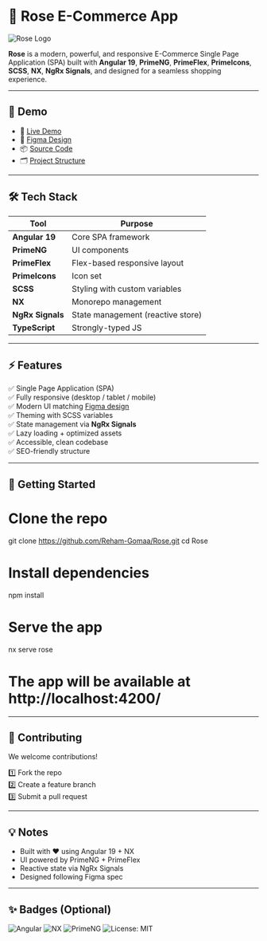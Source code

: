 # 🌹 Rose E-Commerce App

![Rose Logo](https://rose-chi-nine.vercel.app/images/navbar/Rose.WebP)

**Rose** is a modern, powerful, and responsive E-Commerce Single Page Application (SPA) built with **Angular 19**, **PrimeNG**, **PrimeFlex**, **PrimeIcons**, **SCSS**, **NX**, **NgRx Signals**, and designed for a seamless shopping experience.

---

## 🚀 Demo

- 🔗 [Live Demo](https://rose-chi-nine.vercel.app/#/dashboard/home)
- 🎨 [Figma Design](https://www.figma.com/design/QqsPTLi6eOzPXy3uueAg67/Rose?node-id=1945-72&t=AOhPzFNtjrbn4TXQ-0)
- 📦 [Source Code](https://github.com/Reham-Gomaa/Rose)
- 🗂️ [Project Structure](https://uithub.com/Reham-Gomaa/Rose)

---

## 🛠 Tech Stack

| Tool             | Purpose                           |
| ---------------- | --------------------------------- |
| **Angular 19**   | Core SPA framework                |
| **PrimeNG**      | UI components                     |
| **PrimeFlex**    | Flex-based responsive layout      |
| **PrimeIcons**   | Icon set                          |
| **SCSS**         | Styling with custom variables     |
| **NX**           | Monorepo management               |
| **NgRx Signals** | State management (reactive store) |
| **TypeScript**   | Strongly-typed JS                 |

---

## ⚡ Features

✅ Single Page Application (SPA)  
✅ Fully responsive (desktop / tablet / mobile)  
✅ Modern UI matching [Figma design](https://www.figma.com/design/QqsPTLi6eOzPXy3uueAg67/Rose?node-id=1945-72&t=AOhPzFNtjrbn4TXQ-0)  
✅ Theming with SCSS variables  
✅ State management via **NgRx Signals**  
✅ Lazy loading + optimized assets  
✅ Accessible, clean codebase  
✅ SEO-friendly structure

---

## 🚀 Getting Started

# Clone the repo

git clone https://github.com/Reham-Gomaa/Rose.git
cd Rose

# Install dependencies

npm install

# Serve the app

nx serve rose

# The app will be available at http://localhost:4200/

---

## 🙌 Contributing

We welcome contributions!

1️⃣ Fork the repo  
2️⃣ Create a feature branch  
3️⃣ Submit a pull request

---

## 💡 Notes

- Built with ❤️ using Angular 19 + NX
- UI powered by PrimeNG + PrimeFlex
- Reactive state via NgRx Signals
- Designed following Figma spec

---

## ✨ Badges (Optional)

![Angular](https://img.shields.io/badge/Angular-19-red) ![NX](https://img.shields.io/badge/NX-monorepo-blue) ![PrimeNG](https://img.shields.io/badge/PrimeNG-UI-green) ![License: MIT](https://img.shields.io/badge/License-MIT-yellow.svg)
